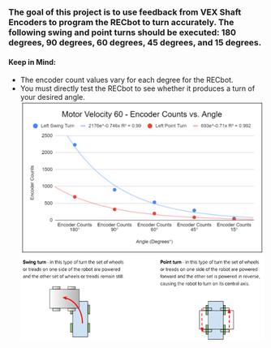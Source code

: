 ### The goal of this project is to use feedback from VEX Shaft Encoders to program the RECbot to turn accurately. The following swing and point turns should be executed: 180 degrees, 90 degrees, 60 degrees, 45 degrees, and 15 degrees.

#### Keep in Mind:

- The encoder count values vary for each degree for the RECbot.
- You must directly test the RECbot to see whether it produces a turn of your desired angle.
  ![alt text](encoder_counts_vs_angle_graph.png)
  ![alt text](swing_turn_vs_point_turn.png)
